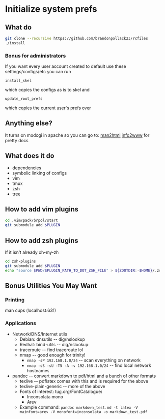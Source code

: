 # Initialize system prefs

## What do
```sh
git clone --recursive https://github.com/brandonpollack23/rcfiles
./install
```

### Bonus for administrators
If you want every user account created to default use these settings/configs/etc
you can run
```
install_skel
```
which copies the configs as is to skel
and
```
update_root_prefs
```
which copies the current user's prefs over

## Anything else?
It turns on modcgi in apache so you can go to:
[man2html](http://localhost/cgi-bin/man/man2html)
[info2www](http://localhost/cgi-bin/info2www) 
for pretty docs


## What does it do
* dependencies
* symbolic linking of configs
* vim
* tmux
* zsh
* tree

## How to add vim plugins
```sh
cd .vim/pack/brpol/start
git submodule add $PLUGIN
```

## How to add zsh plugins
If it isn't already oh-my-zh
```sh
cd zsh-plugins
git submodule add $PLUGIN
echo "source $PWD/$PLUGIN_PATH_TO_DOT_ZSH_FILE" > ${ZDOTDIR:-$HOME}/.zshrc
```

## Bonus Utilities You May Want

### Printing
man cups (localhost:631)

### Applications
* Network/DNS/Internet utils
    * Debian: dnsutils -- dig/nslookup
    * Redhat: bind-utils -- dig/nslookup
    * traceroute -- find traceroute lol
    * nmap -- good enough for trinity!
        * `nmap -sP 192.168.1.0/24` -- scan everything on network
        * `nmap -sS -sU -T5 -A -v 192.168.1.0/24` -- find local network hostnames
* pandoc -- convert markdown to pdf/html and a bunch of other formats
    * texlive -- pdflatex comes with this and is required for the above
    * texlive-plain-generic -- more of the above
    * Fonts of interest: tug.org/FontCatalogue/
        * Inconsolata mono
        * Arev
    * Example command: `pandoc markdown_test.md -t latex -V mainfont=arev -V monofont=inconsolata -o markdown_test.pdf`
